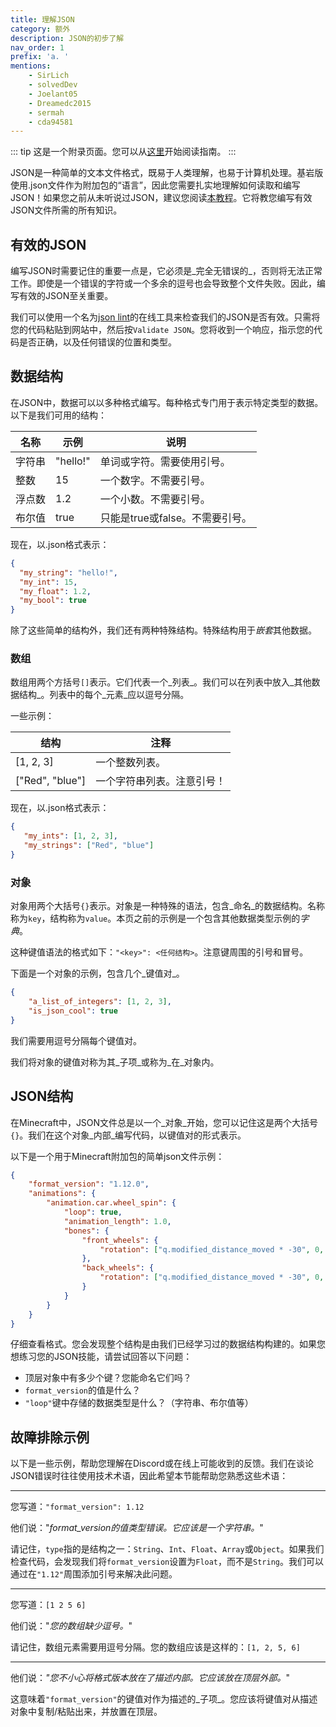 ```yaml
---
title: 理解JSON
category: 额外
description: JSON的初步了解
nav_order: 1
prefix: 'a. '
mentions:
    - SirLich
    - solvedDev
    - Joelant05
    - Dreamedc2015
    - sermah
    - cda94581
---
```


::: tip
这是一个附录页面。您可以从[这里](../guide/index.md)开始阅读指南。
:::

JSON是一种简单的文本文件格式，既易于人类理解，也易于计算机处理。基岩版使用.json文件作为附加包的“语言”，因此您需要扎实地理解如何读取和编写JSON！如果您之前从未听说过JSON，建议您阅读[本教程](https://www.digitalocean.com/community/tutorials/an-introduction-to-json)。它将教您编写有效JSON文件所需的所有知识。

## 有效的JSON

编写JSON时需要记住的重要一点是，它必须是_完全无错误的_，否则将无法正常工作。即使是一个错误的字符或一个多余的逗号也会导致整个文件失败。因此，编写有效的JSON至关重要。

我们可以使用一个名为[json lint](https://jsonlint.com/)的在线工具来检查我们的JSON是否有效。只需将您的代码粘贴到网站中，然后按`Validate JSON`。您将收到一个响应，指示您的代码是否正确，以及任何错误的位置和类型。

## 数据结构

在JSON中，数据可以以多种格式编写。每种格式专门用于表示特定类型的数据。以下是我们可用的结构：

| 名称   | 示例      | 说明                                  |
|--------|-----------|---------------------------------------|
| 字符串 | "hello!"  | 单词或字符。需要使用引号。           |
| 整数   | 15        | 一个数字。不需要引号。                |
| 浮点数 | 1.2       | 一个小数。不需要引号。                |
| 布尔值 | true      | 只能是true或false。不需要引号。       |

现在，以.json格式表示：

```json
{
  "my_string": "hello!",
  "my_int": 15,
  "my_float": 1.2,
  "my_bool": true
}
```

除了这些简单的结构外，我们还有两种特殊结构。特殊结构用于*嵌套*其他数据。

### 数组

数组用两个方括号`[]`表示。它们代表一个_列表_。我们可以在列表中放入_其他数据结构_。列表中的每个_元素_应以逗号分隔。

一些示例：

| 结构           | 注释                                   |
|----------------|----------------------------------------|
| [1, 2, 3]      | 一个整数列表。                         |
| ["Red", "blue"]| 一个字符串列表。注意引号！            |

现在，以.json格式表示：

```json
{
   "my_ints": [1, 2, 3],
   "my_strings": ["Red", "blue"]
}
```

### 对象

对象用两个大括号`{}`表示。对象是一种特殊的语法，包含_命名_的数据结构。名称称为`key`，结构称为`value`。本页之前的示例是一个包含其他数据类型示例的*字典*。

这种键值语法的格式如下：`"<key>": <任何结构>`。注意键周围的引号和冒号。

下面是一个对象的示例，包含几个_键值对_。

<CodeHeader></CodeHeader>

```json
{
	"a_list_of_integers": [1, 2, 3],
	"is_json_cool": true
}
```

我们需要用逗号分隔每个键值对。

我们将对象的键值对称为其_子项_或称为_在_对象内。

## JSON结构

在Minecraft中，JSON文件总是以一个_对象_开始，您可以记住这是两个大括号`{}`。我们在这个对象_内部_编写代码，以键值对的形式表示。

以下是一个用于Minecraft附加包的简单json文件示例：

<CodeHeader></CodeHeader>

```json
{
	"format_version": "1.12.0",
	"animations": {
		"animation.car.wheel_spin": {
			"loop": true,
			"animation_length": 1.0,
			"bones": {
				"front_wheels": {
					"rotation": ["q.modified_distance_moved * -30", 0, 0]
				},
				"back_wheels": {
					"rotation": ["q.modified_distance_moved * -30", 0, 0]
				}
			}
		}
	}
}
```

仔细查看格式。您会发现整个结构是由我们已经学习过的数据结构构建的。如果您想练习您的JSON技能，请尝试回答以下问题：

-   顶层对象中有多少个键？您能命名它们吗？
-   `format_version`的值是什么？
-   `"loop"`键中存储的数据类型是什么？（字符串、布尔值等）

## 故障排除示例

以下是一些示例，帮助您理解在Discord或在线上可能收到的反馈。我们在谈论JSON错误时往往使用技术术语，因此希望本节能帮助您熟悉这些术语：

---

您写道：`"format_version": 1.12`

他们说："_format_version的值类型错误。它应该是一个字符串。_"

请记住，`type`指的是结构之一：`String`、`Int`、`Float`、`Array`或`Object`。如果我们检查代码，会发现我们将`format_version`设置为`Float`，而不是`String`。我们可以通过在`"1.12"`周围添加引号来解决此问题。

---

您写道：`[1 2 5 6]`

他们说："_您的数组缺少逗号。_"

请记住，数组元素需要用逗号分隔。您的数组应该是这样的：`[1, 2, 5, 6]`

---

他们说：_"您不小心将格式版本放在了描述内部。它应该放在顶层外部。_"

这意味着`"format_version"`的键值对作为描述的_子项_。您应该将键值对从描述对象中复制/粘贴出来，并放置在顶层。